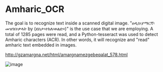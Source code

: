 # Amharic_OCR

The goal is to recognize text inside a scanned digital image. "ዐዲስ፡ያማርኛ፡መዝገበ፡ቃላት by (ደስታ፡ተክለ፡ወልድ።)" is the use case that we are employing. A total of 1285 pages were read, and a Python-tesseract was used to detect Amharic characters (ACR). In other words, it will recognize and "read" amharic text embedded in images.

http://gzamargna.net/html/amargnamezgebeqalat_578.html

![image](https://user-images.githubusercontent.com/17700070/179474182-21f49a63-9842-4769-bddd-f658e8b31cab.png)
